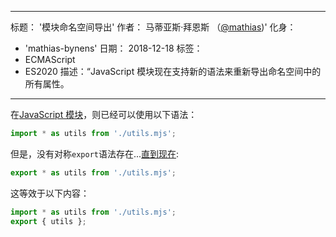 ***

标题： '模块命名空间导出'
作者： 马蒂亚斯·拜恩斯 （[@mathias](https://twitter.com/mathias))'
化身：

*   'mathias-bynens'
    日期： 2018-12-18
    标签：
*   ECMAScript
*   ES2020
    描述：“JavaScript 模块现在支持新的语法来重新导出命名空间中的所有属性。

***

在[JavaScript 模块](/features/modules)，则已经可以使用以下语法：

```js
import * as utils from './utils.mjs';
```

但是，没有对称`export`语法存在...[直到现在](https://github.com/tc39/proposal-export-ns-from):

```js
export * as utils from './utils.mjs';
```

这等效于以下内容：

```js
import * as utils from './utils.mjs';
export { utils };
```
